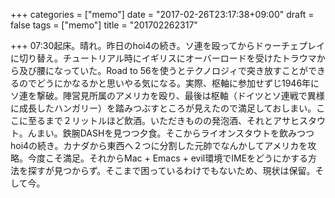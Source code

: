 +++
categories = ["memo"]
date = "2017-02-26T23:17:38+09:00"
draft = false
tags = ["memo"]
title = "201702262317"

+++
07:30起床。晴れ。昨日のhoi4の続き。ソ連を殴ってからドゥーチェプレイに切り替え。チュートリアル時にイギリスにオーバーロードを受けたトラウマから及び腰になっていた。Road to 56を使うとテクノロジィで突き放すことができるのでどうにかなるかと思いやる気になる。実際、枢軸に参加せずじ1946年にソ連を撃破。陣営見所属のアメリカを殴り、最後は枢軸（ドイツとソ連戦で異様に成長したハンガリー）を踏みつぶすところが見えたので満足しておしまい。ここに至るまで２リットルほど飲酒。いただきものの発泡酒、それとアサヒスタウト。んまい。鉄腕DASHを見つつ夕食。そこからライオンスタウトを飲みつつhoi4の続き。カナダから東西へ２つに分割した元帥でなんかしてアメリカを攻略。今度こそ満足。それからMac + Emacs + evil環境でIMEをどうにかする方法を探すが見つからず。そこまで困っているわけでもないため、現状は保留。そして今。